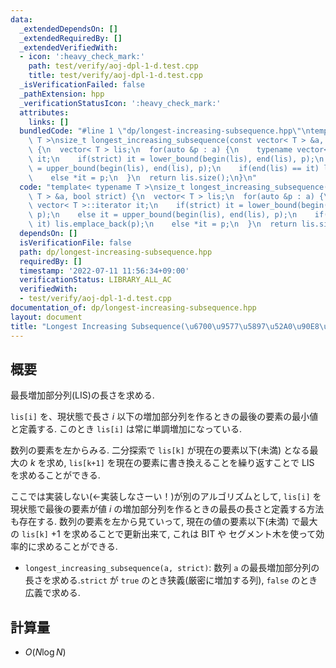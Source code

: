 ```yaml
---
data:
  _extendedDependsOn: []
  _extendedRequiredBy: []
  _extendedVerifiedWith:
  - icon: ':heavy_check_mark:'
    path: test/verify/aoj-dpl-1-d.test.cpp
    title: test/verify/aoj-dpl-1-d.test.cpp
  _isVerificationFailed: false
  _pathExtension: hpp
  _verificationStatusIcon: ':heavy_check_mark:'
  attributes:
    links: []
  bundledCode: "#line 1 \"dp/longest-increasing-subsequence.hpp\"\ntemplate< typename\
    \ T >\nsize_t longest_increasing_subsequence(const vector< T > &a, bool strict)\
    \ {\n  vector< T > lis;\n  for(auto &p : a) {\n    typename vector< T >::iterator\
    \ it;\n    if(strict) it = lower_bound(begin(lis), end(lis), p);\n    else it\
    \ = upper_bound(begin(lis), end(lis), p);\n    if(end(lis) == it) lis.emplace_back(p);\n\
    \    else *it = p;\n  }\n  return lis.size();\n}\n"
  code: "template< typename T >\nsize_t longest_increasing_subsequence(const vector<\
    \ T > &a, bool strict) {\n  vector< T > lis;\n  for(auto &p : a) {\n    typename\
    \ vector< T >::iterator it;\n    if(strict) it = lower_bound(begin(lis), end(lis),\
    \ p);\n    else it = upper_bound(begin(lis), end(lis), p);\n    if(end(lis) ==\
    \ it) lis.emplace_back(p);\n    else *it = p;\n  }\n  return lis.size();\n}\n"
  dependsOn: []
  isVerificationFile: false
  path: dp/longest-increasing-subsequence.hpp
  requiredBy: []
  timestamp: '2022-07-11 11:56:34+09:00'
  verificationStatus: LIBRARY_ALL_AC
  verifiedWith:
  - test/verify/aoj-dpl-1-d.test.cpp
documentation_of: dp/longest-increasing-subsequence.hpp
layout: document
title: "Longest Increasing Subsequence(\u6700\u9577\u5897\u52A0\u90E8\u5206\u5217)"
---
```


## 概要

最長増加部分列(LIS)の長さを求める.

`lis[i]` を、現状態で長さ $i$ 以下の増加部分列を作るときの最後の要素の最小値と定義する. このとき `lis[i]` は常に単調増加になっている.

数列の要素を左からみる. 二分探索で `lis[k]` が現在の要素以下(未満) となる最大の $k$ を求め, `lis[k+1]` を現在の要素に書き換えることを繰り返すことで LIS を求めることができる.

ここでは実装しない(←実装しなさーい！)が別のアルゴリズムとして, `lis[i]` を現状態で最後の要素が値 $i$ の増加部分列を作るときの最長の長さと定義する方法も存在する. 数列の要素を左から見ていって, 現在の値の要素以下(未満) で最大の `lis[k]` $+ 1$ を求めることで更新出来て, これは BIT や セグメント木を使って効率的に求めることができる.

* `longest_increasing_subsequence(a, strict)`: 数列 `a` の最長増加部分列の長さを求める.`strict` が `true` のとき狭義(厳密に増加する列), `false` のとき広義で求める.

## 計算量

* $O(N \log N)$
